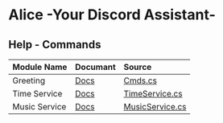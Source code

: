 # Alice -Your Discord Assistant-
## Help - Commands

|Module Name|Documant|Source|
|:--|:--|:--|
|Greeting|[Docs](greeting.md)|[Cmds.cs](https://github.com/mkaraki/Discord-Alice/blob/master/mkdiscordbot/Cmds.cs)|
|Time Service|[Docs](timeservice.md)|[TimeService.cs](https://github.com/mkaraki/Discord-Alice/blob/master/mkdiscordbot/TimeService.cs)|
|Music Service|[Docs](musicservice.md)|[MusicService.cs](https://github.com/mkaraki/Discord-Alice/blob/master/mkdiscordbot/MusicService.cs)|